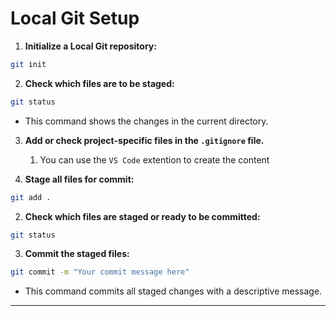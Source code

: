 # Local Git Setup

1. **Initialize a Local Git repository:**

```sh
git init
```

2. **Check which files are to be staged:**

```sh
git status
```
- This command shows the changes in the current directory.

3. **Add or check project-specific files in the `.gitignore` file.**
   1. You can use the `VS Code` extention to create the content

4. **Stage all files for commit:**

```sh
git add .
```

2. **Check which files are staged or ready to be committed:**

```sh
git status
```

3. **Commit the staged files:**

```sh
git commit -m "Your commit message here"
```
- This command commits all staged changes with a descriptive message.

---



